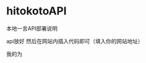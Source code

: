 # hitokotoAPI
本地一言API部署说明

api放好 然后在网站内插入代码即可（填入你的网站地址）
  <script type="text/javascript" src="http:+......+?format=js&charset=utf-8"></script>
  <div id="hitokoto"><script>hitokoto()</script></div>

我的为
  <script type="text/javascript" src="http://host388236.dns.9yyx.pw/api/?format=js&charset=utf-8"></script>
  <div id="hitokoto"><script>hitokoto()</script></div>

